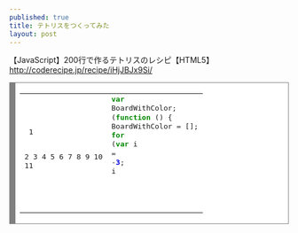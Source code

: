 ```yaml
---
published: true
title: テトリスをつくってみた
layout: post
---
```

【JavaScript】200行で作るテトリスのレシピ【HTML5】
http://coderecipe.jp/recipe/iHjJBJx9Si/

<!-- HTML generated using hilite.me --><div style="background: #ffffff; overflow:auto;width:auto;border:solid gray;border-width:.1em .1em .1em .8em;padding:.2em .6em;"><table><tr><td><pre style="margin: 0; line-height: 125%"> 1
 2
 3
 4
 5
 6
 7
 8
 9
10
11</pre></td><td><pre style="margin: 0; line-height: 125%"><span style="color: #008800; font-weight: bold">var</span> BoardWithColor;
(<span style="color: #008800; font-weight: bold">function</span> () {
	BoardWithColor <span style="color: #333333">=</span> [];
	<span style="color: #008800; font-weight: bold">for</span> (<span style="color: #008800; font-weight: bold">var</span> i <span style="color: #333333">=</span> <span style="color: #333333">-</span><span style="color: #0000DD; font-weight: bold">3</span>; i <span style="color: #333333">